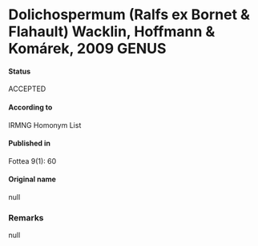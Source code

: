 Dolichospermum (Ralfs ex Bornet & Flahault) Wacklin, Hoffmann & Komárek, 2009 GENUS
=======

#### Status
ACCEPTED

#### According to
IRMNG Homonym List

#### Published in
Fottea 9(1): 60

#### Original name
null

### Remarks
null